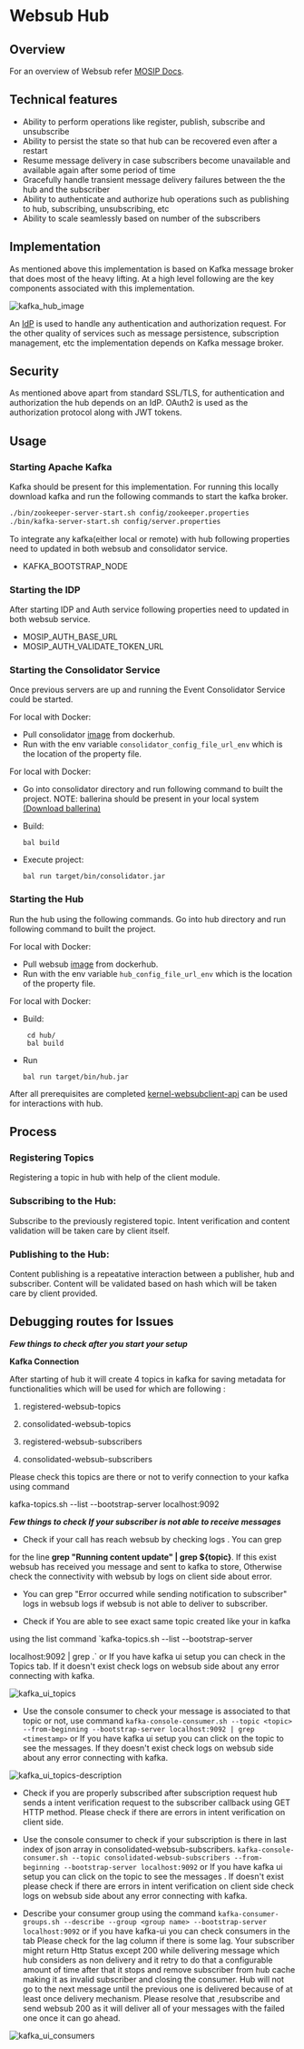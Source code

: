 # Websub Hub

## Overview
For an overview of Websub refer [MOSIP Docs](https://nayakrounak.gitbook.io/mosip-docs/modules/websub).

## Technical features
 - Ability to perform operations like register, publish, subscribe and unsubscribe
 - Ability to persist the state so that hub can be recovered even after a restart
 - Resume message delivery in case subscribers become unavailable and available again after some period of time
 - Gracefully handle transient message delivery failures between the the hub and the subscriber
 - Ability to authenticate and authorize hub operations such as publishing to hub, subscribing, unsubscribing, etc
 - Ability to scale seamlessly based on number of the subscribers

## Implementation
As mentioned above this implementation is based on Kafka message broker that does most of the heavy lifting.  At a high level following are the key components associated with this implementation.

![kafka_hub_image](design/_images/kafka_hub_image.png)

An [IdP](https://en.wikipedia.org/wiki/Identity_provider) is used to handle any authentication and authorization request. For the other quality of services such as message persistence, subscription management, etc the implementation depends on Kafka message broker.

## Security
As mentioned above apart from standard SSL/TLS, for authentication and authorization the hub depends on an IdP.  OAuth2 is used as the authorization protocol along with JWT tokens.

## Usage

###  Starting Apache Kafka
Kafka should be present for this implementation. For running this locally download kafka and run the following commands to start the kafka broker.
```sh
./bin/zookeeper-server-start.sh config/zookeeper.properties
./bin/kafka-server-start.sh config/server.properties
```

To integrate any kafka(either local or remote) with hub following properties need to updated in both websub and consolidator service.

 - KAFKA_BOOTSTRAP_NODE

### Starting the IDP
After starting IDP and Auth service following properties need to updated in both websub service.

 - MOSIP_AUTH_BASE_URL
 - MOSIP_AUTH_VALIDATE_TOKEN_URL

### Starting the Consolidator Service
Once previous servers are up and running the Event Consolidator Service could be started. 

For local with Docker:

 - Pull consolidator [image](https://hub.docker.com/r/mosipdev/consolidator-websub-service) from dockerhub.
 - Run with the env variable `consolidator_config_file_url_env` which is the location of the property file.
 
For local with Docker:
 
 - Go into consolidator directory and run following command to built the project.
NOTE: ballerina should be present in your local system [(Download ballerina)](https://ballerina.io/downloads/)

 - Build:
    ```
    bal build
    ```

 - Execute project:
    ```
    bal run target/bin/consolidator.jar
    ```

### Starting the Hub
Run the hub using the following commands. Go into hub directory and run following command to built the project.

For local with Docker:

 - Pull websub [image](https://hub.docker.com/r/mosipdev/websub-service) from dockerhub.
 - Run with the env variable `hub_config_file_url_env` which is the location of the property file.
 
For local with Docker:
 
 -  Build:
    ``` 
     cd hub/
     bal build
    ``` 
 - Run
    ``` 
    bal run target/bin/hub.jar
    ``` 

After all prerequisites are completed [kernel-websubclient-api](https://github.com/mosip/commons/tree/master/kernel/kernel-websubclient-api) can be used for interactions with hub.

## Process

### Registering Topics
Registering a topic in hub with help of the client module. 

### Subscribing to the Hub:
Subscribe to the previously registered topic. Intent verification and content validation will be taken care by client itself.


### Publishing to the Hub:
Content publishing is a repeatative interaction between a publisher, hub and subscriber. Content will be validated based on hash which will be taken care by client provided.

## Debugging routes for Issues

  

***Few things to check after you start your setup***

  

**Kafka Connection**

  

  

After starting of hub it will create 4 topics in kafka for saving metadata for functionalities which will be used for which are following :

  

1. registered-websub-topics

2. consolidated-websub-topics

3. registered-websub-subscribers

4. consolidated-websub-subscribers

  

Please check this topics are there or not to verify connection to your kafka using command

  

kafka-topics.sh --list --bootstrap-server localhost:9092

  
  
  

***Few things to check If your subscriber is not able to receive messages***

  

- Check if your call has reach websub by checking logs . You can grep

for the line **grep "Running content update" | grep ${topic}**. If this exist websub has received you message and sent to kafka to store, Otherwise check the connectivity with websub by logs on client side about error.

  

- You can grep  "Error occurred while sending notification to subscriber" logs in websub logs if websub is not able to deliver to subscriber.

- Check if You are able to see exact same topic created like your in kafka

using the list command `kafka-topics.sh --list --bootstrap-server

localhost:9092 | grep <topic>.` or If you have kafka ui setup you can check in the Topics tab. If it doesn't exist check logs on websub side about any error connecting with kafka.

  

![kafka_ui_topics](design/_images/kafka_ui_topics.png)

- Use the console consumer to check your message is associated to that topic or not, use command `kafka-console-consumer.sh --topic <topic> --from-beginning --bootstrap-server localhost:9092 | grep <timestamp>` or If you have kafka ui setup you can click on the topic to see the messages. If they doesn't exist check logs on websub side about any error connecting with kafka.

  

![kafka_ui_topics-description](design/_images/kafka_ui_topic_metadata.png)

- Check if you are properly subscribed after subscription request hub sends a intent verification request to the subscriber callback using GET HTTP method. Please check if there are errors in intent verification on client side.

- Use the console consumer to check if your subscription is there in last index of json array in consolidated-websub-subscribers. `kafka-console-consumer.sh --topic consolidated-websub-subscribers --from-beginning --bootstrap-server localhost:9092` or If you have kafka ui setup you can click on the topic to see the messages . If doesn't exist please check if there are errors in intent verification on client side check logs on websub side about any error connecting with kafka.

- Describe your consumer group using the command `kafka-consumer-groups.sh --describe --group <group name> --bootstrap-server localhost:9092` or if you have kafka-ui you can check consumers in the tab Please check for the lag column if there is some lag. Your subscriber might return Http Status except 200 while delivering message which hub considers as non delivery and it retry to do that a configurable amount of time after that it stops and remove subscriber from hub cache making it as invalid subscriber and closing the consumer. Hub will not go to the next message until the previous one is delivered because of at least once delivery mechanism. Please resolve that ,resubscribe and send websub 200 as it will deliver all of your messages with the failed one once it can go ahead.

![kafka_ui_consumers](design/_images/kafka_ui_consumers.png)
